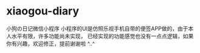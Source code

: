 # xiaogou-diary
小狗の日记微信小程序
小程序的UI是仿照乐视手机自带的便签APP做的，由于本人水平有限，许多功能尚未实现，
已经实现的功能感觉也没有一点点逻辑，如果你有兴趣，欢迎修正，提前谢谢啦 ^..^
